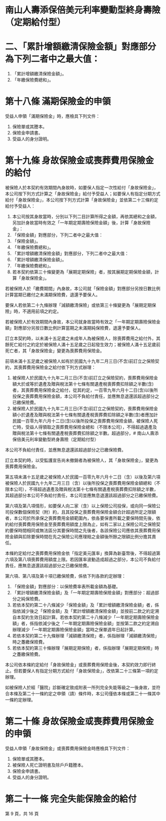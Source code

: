 # 南山人壽添保倍美元利率變動型終身壽險（定期給付型）

# 二、「累計增額繳清保險金額」對應部分為下列二者中之最大值：

1. 「累計增額繳清保險金額」。
2. 「年繳保險費總和」。

# 第十八條   滿期保險金的申領

受益人申領「滿期保險金」時，應檢具下列文件：

1. 保險單或其謄本。
2. 保險金申請書。
3. 受益人的身分證明。

# 第十九條   身故保險金或喪葬費用保險金的給付

被保險人於本契約有效期間內身故時，如要保人指定一次性給付「身故保險金」，本公司按下列方式計算之「身故保險金」給付予受益人；如要保人有指定分期方式給付「身故保險金」，本公司按下列方式計算「身故保險金」並依第二十三條約定給付予受益人：

1. 本公司按其身故當時，分別以下列二目計算所得之金額，再依其總和之金額，另加計身故當時有效之「一年期定期壽險保險金額」後，計算「身故保險金」：
1. 「保險金額」對應部分，下列二者中之最大值：
1. 「保險金額」。
2. 「年繳保險費總和」。
2. 「累計增額繳清保險金額」對應部分，下列二者中之最大值：
1. 「累計增額繳清保險金額」。
2. 「年繳保險費總和」。
2. 若本契約依第三十條變更為「展期定期保險」者，按其展期定期保險金額，計算「身故保險金」。

若被保險人於「繳費期間」內身故，本公司就「保險金額」對應部分另按日數比例計算當期已繳付之未滿期保險費，退還予要保人。

要保人若依第二十九條辦理「減額繳清保險」或依第三十條變更為「展期定期保險」時，不適用前項之約定。

若被保險人於有效期間內身故，本公司就身故當時有效之「一年期定期壽險保險金額」對應部分另按日數比例計算當期之未滿期純保險費，退還予要保人。

訂立本契約時，以未滿十五足歲之未成年人為被保險人，除喪葬費用之給付外，其餘死亡給付之約定於被保險人滿十五足歲之日起發生效力；被保險人滿十五足歲前死亡者，其「身故保險金」變更為喪葬費用保險金。

前項未滿十五足歲之被保險人如有於民國九十九年二月三日(不含)前訂立之保險契約，其喪葬費用保險金之給付依下列方式辦理：

1. 被保險人於民國九十九年二月三日(不含)前訂立之保險契約，喪葬費用保險金額大於或等於遺產及贈與稅法第十七條有關遺產稅喪葬費扣除額之半數(含)者，其喪葬費用保險金之給付，從其約定，一百零九年六月十二日(含)以後所投保之喪葬費用保險金額，本公司不負給付責任，並應無息退還該超過部分之已繳保險費。
2. 被保險人於民國九十九年二月三日(不含)前訂立之保險契約，喪葬費用保險金額小於遺產及贈與稅法第十七條有關遺產稅喪葬費扣除額之半數(含)者應加計民國一百零九年六月十二日(含)以後所投保之喪葬費用保險金額，被保險人死亡時，受益人得領取之喪葬費用保險金總和（不限本公司），不得超過遺產及贈與稅法第十七條有關遺產稅喪葬費扣除額之半數。超過部分，# 南山人壽添保倍美元利率變動型終身壽險（定期給付型）

本公司不負給付責任，並應無息退還該超過部分之已繳保險費。

訂立本契約時，以受監護宣告尚未撤銷者為被保險人，其「身故保險金」，變更為喪葬費用保險金。

第五項未滿十五足歲之被保險人於民國一百零九年六月十二日（含）以後及第六項被保險人於民國九十九年二月三日（含）以後所投保之喪葬費用保險金額總和（不限本公司），不得超過遺產及贈與稅法第十七條有關遺產稅喪葬費扣除額之半數，其超過部分本公司不負給付責任，本公司並應無息退還該超過部分之已繳保險費。

第六項及第八項情形，如要保人向二家（含）以上保險公司投保，或向同一保險公司投保數個保險契（附）約，且其投保之喪葬費用保險金額合計超過所定之限額者，本公司於所承保之喪葬費用金額範圍內，依各要保書所載之要保時間先後，依約給付喪葬費用保險金至喪葬費用額度上限為止，如有二家以上保險公司之保險契約要保時間相同或無法區分其要保時間之先後者，各該保險公司應依其喪葬費用保險金額與扣除要保時間在先之保險公司應理賠之金額後所餘之限額比例分擔其責任。

本條約定給付之喪葬費用保險金依「指定美元匯率」換算為新臺幣後，不得超過第六項及第八項喪葬費用額度上限。若因匯率波動造成超過之部分，本公司不負給付責任，應無息退還該超過部分之已繳保險費。

第六項、第八項及第十項已繳保險費，係依下列各款約定辦理：

1. 「保險金額」對應部分：以保險費率表所載金額為基礎。
2. 「累計增額繳清保險金額」及「一年期定期壽險保險金額」對應部分：超過部分之純保險費。
3. 若依本契約第二十八條減少「保險金額」及「累計增額繳清保險金額」者，係指依減少後之「保險金額」及「累計增額繳清保險金額」並按前二款之約定溯自本契約生效日起計算。若依本契約第二十八條減少「一年期定期壽險保險金額」者，係指依減少後之「一年期定期壽險保險金額」並按第二款之約定溯自辦理減少「一年期定期壽險保險金額」當時之保單週年日起計算。
4. 若依本契約第二十九條辦理「減額繳清保險」者，係指辦理「減額繳清保險」時之躉繳保險費。
5. 若依本契約第三十條辦理「展期定期保險」者，係指辦理「展期定期保險」時之躉繳保險費。

本公司依本條約定給付「身故保險金」或喪葬費用保險金後，本契約效力即行終止。但若要保人有指定分期方式給付「身故保險金」，改依第二十三條第一項約定辦理。

如被保險人於經「醫院」診斷確定致成附表一所列完全失能等級之一後身故，並符合本條及第二十一條約定之申領（請）條件時，本公司僅依本條或第二十一條其中一條約定辦理。

# 第二十條  身故保險金或喪葬費用保險金的申領

受益人申領「身故保險金」或喪葬費用保險金時應檢具下列文件：

1. 保險單或其謄本。
2. 被保險人死亡證明書及除戶戶籍謄本。
3. 保險金申請書。
4. 受益人的身分證明。

# 第二十一條   完全失能保險金的給付

第 9 頁，共 16 頁